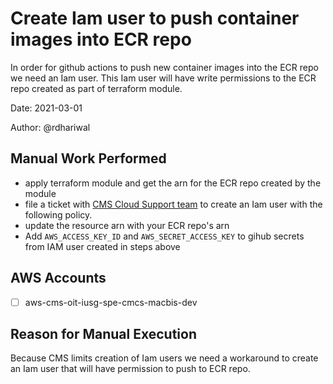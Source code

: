 # Create Iam user to push container images into ECR repo

In order for github actions to push new container images into the ECR repo we need an Iam user. This Iam user will have write permissions to the ECR repo created as part of terraform module.

Date: 2021-03-01

Author: @rdhariwal

## Manual Work Performed

* apply terraform module and get the arn for the ECR repo created by the module
* file a ticket with [CMS Cloud Support team](https://jiraent.cms.gov/plugins/servlet/desk/portal/22) to create an Iam user with the following policy.
* update the resource arn with your ECR repo's arn
* Add `AWS_ACCESS_KEY_ID` and `AWS_SECRET_ACCESS_KEY` to gihub secrets from IAM user created in steps above

## AWS Accounts

* [ ] aws-cms-oit-iusg-spe-cmcs-macbis-dev

## Reason for Manual Execution

Because CMS limits creation of Iam users we need a workaround to create an Iam user that will have permission to push to ECR repo.